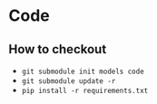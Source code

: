 # Code
## How to checkout
* ```git submodule init models code```
* ```git submodule update -r```
* ```pip install -r requirements.txt```

